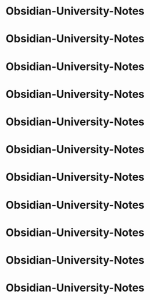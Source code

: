 # Obsidian-University-Notes
# Obsidian-University-Notes
# Obsidian-University-Notes
# Obsidian-University-Notes
# Obsidian-University-Notes
# Obsidian-University-Notes
# Obsidian-University-Notes
# Obsidian-University-Notes
# Obsidian-University-Notes
# Obsidian-University-Notes
# Obsidian-University-Notes
